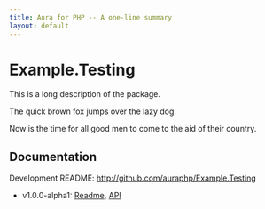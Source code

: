 ```yaml
---
title: Aura for PHP -- A one-line summary
layout: default
---
```


Example.Testing
===============

This is a long description of the package.

The quick brown fox jumps over the lazy dog.

Now is the time for all good men to come to the aid of their country.

Documentation
-------------

Development README: <http://github.com/auraphp/Example.Testing>

- v1.0.0-alpha1: [Readme](version/1.0.0-alpha1/), [API](version/1.0.0-alpha1/api/)
